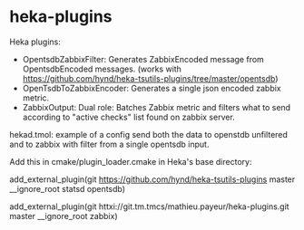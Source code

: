 heka-plugins
============

Heka plugins:
 - OpentsdbZabbixFilter: Generates ZabbixEncoded message from OpentsdbEncoded messages. (works with https://github.com/hynd/heka-tsutils-plugins/tree/master/opentsdb)
 - OpenTsdbToZabbixEncoder: Generates a single json encoded zabbix metric.
 - ZabbixOutput: Dual role: Batches Zabbix metric and filters what to send according to "active checks" list found on zabbix server.

hekad.tmol: example of a config send both the data to openstdb unfiltered and to zabbix with filter from a single opentsdb input.

Add this in cmake/plugin_loader.cmake in Heka's base directory:

add_external_plugin(git https://github.com/hynd/heka-tsutils-plugins master __ignore_root statsd opentsdb)

add_external_plugin(git httxi://git.tm.tmcs/mathieu.payeur/heka-plugins.git master __ignore_root zabbix)

